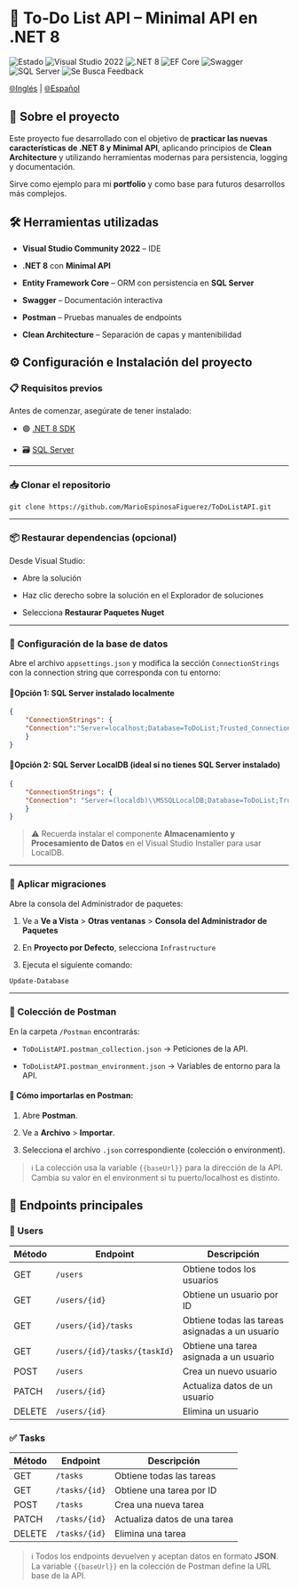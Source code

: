 
# 📝 To‑Do List API – Minimal API en .NET 8

![Estado](https://img.shields.io/badge/Estado-%20Completado-brightgreen?style=flat)
![Visual Studio 2022](https://img.shields.io/badge/Visual%20Studio-2022-blue?style=flat&logo=visual-studio&logoColor=white)
![.NET 8](https://img.shields.io/badge/.NET-8.0-purple?style=flat)
![EF Core](https://img.shields.io/badge/Entity%20Framework-Core-blue)
![Swagger](https://img.shields.io/badge/API%20Docs-Swagger-orange)
![SQL Server](https://img.shields.io/badge/Database-SQL%20Server-lightgrey)
![Se Busca Feedback](https://img.shields.io/badge/Se%20Busca-Feedback-brightgreen?style=flat)  

[🌐Inglés](README.en.md) | [🌐Español](README.es.md)

## 📌 Sobre el proyecto

Este proyecto fue desarrollado con el objetivo de **practicar las nuevas características de .NET 8 y Minimal API**, aplicando principios de **Clean Architecture** y utilizando herramientas modernas para persistencia, logging y documentación.

Sirve como ejemplo para mi **portfolio** y como base para futuros desarrollos más complejos.

  
## 🛠 Herramientas utilizadas

-  **Visual Studio Community 2022** – IDE

-  **.NET 8** con **Minimal API**

-  **Entity Framework Core** – ORM con persistencia en **SQL Server**

-  **Swagger** – Documentación interactiva

-  **Postman** – Pruebas manuales de endpoints

-  **Clean Architecture** – Separación de capas y mantenibilidad


## ⚙️ Configuración e Instalación del proyecto

### 📋 Requisitos previos

Antes de comenzar, asegúrate de tener instalado:

- 🟣 [.NET 8 SDK](https://dotnet.microsoft.com/en-us/download)

- 🗃️ [SQL Server](https://www.microsoft.com/en-us/sql-server/sql-server-downloads)

---

### 📥 Clonar el repositorio

```git
git clone https://github.com/MarioEspinosaFiguerez/ToDoListAPI.git
```

---

### 📦 Restaurar dependencias (opcional)

Desde Visual Studio:

- Abre la solución

- Haz clic derecho sobre la solución en el Explorador de soluciones

- Selecciona **Restaurar Paquetes Nuget**
 
---


### 🔧 Configuración de la base de datos

Abre el archivo `appsettings.json` y modifica la sección `ConnectionStrings` con la connection string que corresponda con tu entorno:

#### 🔹Opción 1: SQL Server instalado localmente
```json
{
    "ConnectionStrings": {
	"Connection":"Server=localhost;Database=ToDoList;Trusted_Connection=True;TrustServerCertificate=True;MultipleActiveResultSets=true"
    }
}
```

####  🔹Opción 2: SQL Server LocalDB (ideal si no tienes SQL Server instalado)
```json
{
    "ConnectionStrings": {
	"Connection": "Server=(localdb)\\MSSQLLocalDB;Database=ToDoList;Trusted_Connection=True;TrustServerCertificate=True;MultipleActiveResultSets=true"
    }
}

```  
>⚠️ Recuerda instalar el componente **Almacenamiento y Procesamiento de Datos** en el Visual Studio Installer para usar LocalDB.
 ---

### 🚀 Aplicar migraciones

Abre la consola del Administrador de paquetes:

1. Ve a **Ve a Vista** > **Otras ventanas** > **Consola del Administrador de Paquetes**

2. En **Proyecto por Defecto**, selecciona `Infrastructure`

3. Ejecuta el siguiente comando:

```bash
Update-Database
```
---  

### 📮 Colección de Postman

En la carpeta `/Postman` encontrarás:

-  `ToDoListAPI.postman_collection.json` → Peticiones de la API.

-  `ToDoListAPI.postman_environment.json` → Variables de entorno para la API.

#### 📌 Cómo importarlas en Postman:

1. Abre **Postman**.

2. Ve a **Archivo** > **Importar**.

3. Selecciona el archivo `.json` correspondiente (colección o environment).

> ℹ️ La colección usa la variable `{{baseUrl}}` para la dirección de la API.
> Cambia su valor en el environment si tu puerto/localhost es distinto.

## 📑 Endpoints principales

### 👤 Users
| Método | Endpoint                                         | Descripción                              |
|--------|--------------------------------------------------|------------------------------------------|
| GET    | `/users`                                         | Obtiene todos los usuarios               |
| GET    | `/users/{id}`                                    | Obtiene un usuario por ID                 |
| GET    | `/users/{id}/tasks`                              | Obtiene todas las tareas asignadas a un usuario	|
| GET    | `/users/{id}/tasks/{taskId}`                     | Obtiene una tarea asignada a un usuario   |
| POST   | `/users`                                         | Crea un nuevo usuario                     |
| PATCH  | `/users/{id}`                                    | Actualiza datos de un usuario             |
| DELETE| `/users/{id}`                                     | Elimina un usuario                        |


### ✅ Tasks
| Método | Endpoint                                         | Descripción                              |
|--------|--------------------------------------------------|------------------------------------------|
| GET    | `/tasks`                                         | Obtiene todas las tareas                  |
| GET    | `/tasks/{id}`                                    | Obtiene una tarea por ID                  |
| POST   | `/tasks`                                         | Crea una nueva tarea                      |
| PATCH  | `/tasks/{id}`                                    | Actualiza datos de una tarea              |
| DELETE | `/tasks/{id}`                                    | Elimina una tarea             			|

> ℹ️ Todos los endpoints devuelven y aceptan datos en formato **JSON**.  
> La variable `{{baseUrl}}` en la colección de Postman define la URL base de la API.
